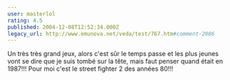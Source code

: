 ```yaml
---
user: masterlol
rating: 4.5
published: 2004-12-08T12:52:34.000Z
legacy_url: http://www.emunova.net/veda/test/767.htm#comment-2086
---
```

Un très très grand jeux, alors c'est sûr le temps passe et les plus jeunes vont se dire que je suis tombé sur la tête, mais faut penser quand était en 1987!!! Pour moi c'est le street fighter 2 des années 80!!!